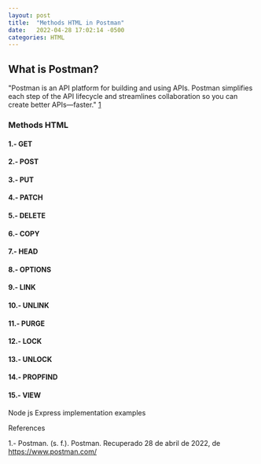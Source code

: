 ```yaml
---
layout: post
title:  "Methods HTML in Postman"
date:   2022-04-28 17:02:14 -0500
categories: HTML
---
```


## What is Postman?

"Postman is an API platform for building and using APIs. Postman simplifies each step of the API lifecycle and streamlines collaboration so you can create better APIs—faster." [1](https://www.postman.com/)

### Methods HTML

#### 1.- GET

#### 2.- POST

#### 3.- PUT

#### 4.- PATCH

#### 5.- DELETE

#### 6.- COPY

#### 7.- HEAD

#### 8.- OPTIONS

#### 9.- LINK

#### 10.- UNLINK

#### 11.- PURGE

#### 12.- LOCK

#### 13.- UNLOCK

#### 14.- PROPFIND

#### 15.- VIEW

Node js Express implementation examples

References

1.- Postman. (s. f.). Postman. Recuperado 28 de abril de 2022, de https://www.postman.com/
